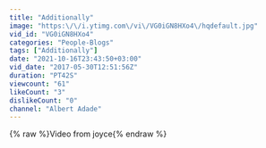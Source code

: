 ```yaml
---
title: "Additionally"
image: "https:\/\/i.ytimg.com\/vi\/VG0iGN8HXo4\/hqdefault.jpg"
vid_id: "VG0iGN8HXo4"
categories: "People-Blogs"
tags: ["Additionally"]
date: "2021-10-16T23:43:50+03:00"
vid_date: "2017-05-30T12:51:56Z"
duration: "PT42S"
viewcount: "61"
likeCount: "3"
dislikeCount: "0"
channel: "Albert Adade"
---
```

{% raw %}Video from joyce{% endraw %}
